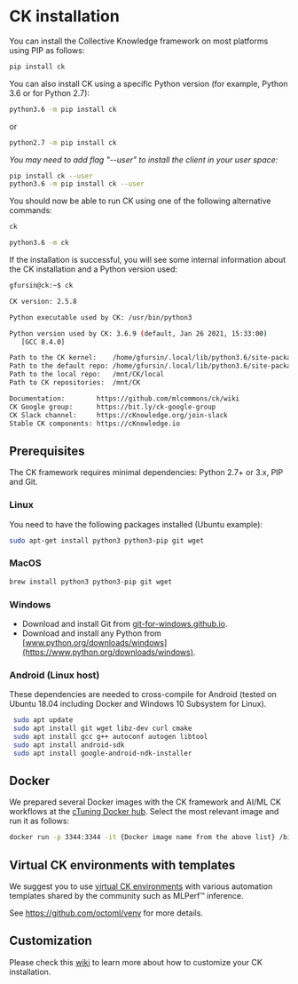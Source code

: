 # CK installation

You can install the Collective Knowledge framework on most platforms using PIP as follows:

```bash
pip install ck
```

You can also install CK using a specific Python version (for example, Python 3.6 or for Python 2.7):
```bash
python3.6 -m pip install ck
```
or
```bash
python2.7 -m pip install ck
```

*You may need to add flag "--user" to install the client in your user space:*
```bash
pip install ck --user
python3.6 -m pip install ck --user
```

You should now be able to run CK using one of the following alternative commands:
```bash
ck

python3.6 -m ck
```

If the installation is successful, you will see some internal information 
about the CK installation and a Python version used:

```bash
gfursin@ck:~$ ck

CK version: 2.5.8

Python executable used by CK: /usr/bin/python3

Python version used by CK: 3.6.9 (default, Jan 26 2021, 15:33:00)
   [GCC 8.4.0]

Path to the CK kernel:    /home/gfursin/.local/lib/python3.6/site-packages/ck/kernel.py
Path to the default repo: /home/gfursin/.local/lib/python3.6/site-packages/ck/repo
Path to the local repo:   /mnt/CK/local
Path to CK repositories:  /mnt/CK

Documentation:        https://github.com/mlcommons/ck/wiki
CK Google group:      https://bit.ly/ck-google-group
CK Slack channel:     https://cKnowledge.org/join-slack
Stable CK components: https://cKnowledge.io

```

## Prerequisites

The CK framework requires minimal dependencies: Python 2.7+ or 3.x, PIP and Git. 

### Linux

You need to have the following packages installed (Ubuntu example):

```bash
sudo apt-get install python3 python3-pip git wget
```

### MacOS

```bash
brew install python3 python3-pip git wget
```

### Windows

* Download and install Git from [git-for-windows.github.io](https://git-for-windows.github.io).
* Download and install any Python from [www.python.org/downloads/windows](https://www.python.org/downloads/windows).

### Android (Linux host)

These dependencies are needed to cross-compile for Android (tested on Ubuntu 18.04 including Docker and Windows 10 Subsystem for Linux). 

```bash
 sudo apt update
 sudo apt install git wget libz-dev curl cmake
 sudo apt install gcc g++ autoconf autogen libtool
 sudo apt install android-sdk
 sudo apt install google-android-ndk-installer
```

## Docker

We prepared several Docker images with the CK framework and AI/ML CK workflows 
at the [cTuning Docker hub](https://hub.docker.com/u/ctuning).
Select the most relevant image and run it as follows:
```bash
docker run -p 3344:3344 -it {Docker image name from the above list} /bin/bash
```

## Virtual CK environments with templates

We suggest you to use [virtual CK environments](https://github.com/octoml/venv)
with various automation templates shared by the community such as MLPerf&trade; inference.

See https://github.com/octoml/venv for more details.


## Customization

Please check this [wiki](https://github.com/mlcommons/ck/wiki/Customization)
to learn more about how to customize your CK installation.
